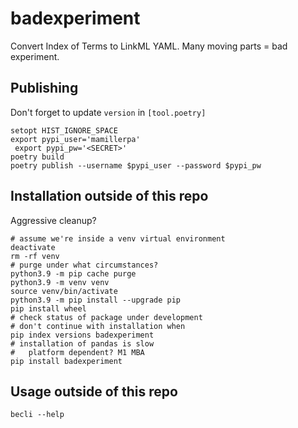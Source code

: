 # badexperiment
Convert Index of Terms to LinkML YAML. Many moving parts = bad experiment.

## Publishing
Don't forget to update `version` in `[tool.poetry]`

```shell
setopt HIST_IGNORE_SPACE
export pypi_user='mamillerpa'
 export pypi_pw='<SECRET>'
poetry build
poetry publish --username $pypi_user --password $pypi_pw
```

## Installation outside of this repo
Aggressive cleanup?

```shell
# assume we're inside a venv virtual environment
deactivate
rm -rf venv
# purge under what circumstances?
python3.9 -m pip cache purge
python3.9 -m venv venv
source venv/bin/activate
python3.9 -m pip install --upgrade pip
pip install wheel
# check status of package under development
# don't continue with installation when
pip index versions badexperiment
# installation of pandas is slow
#   platform dependent? M1 MBA
pip install badexperiment
```

## Usage outside of this repo

```shell
becli --help
```


